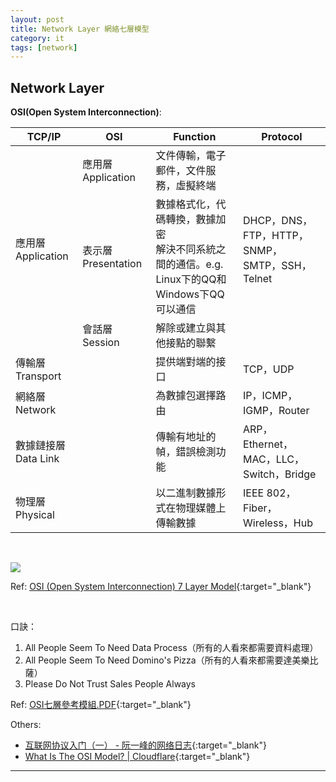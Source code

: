 ```yaml
---
layout: post
title: Network Layer 網絡七層模型
category: it
tags: [network]
---
```


## Network Layer

**OSI(Open System Interconnection)**:

<table>
    <thead>
        <tr>
            <th>TCP/IP</th>
            <th>OSI</th>
            <th>Function</th>
            <th>Protocol</th>
        </tr>
    </thead>
    <tbody>
        <tr>
            <td rowspan="3">應用層 Application</td>
            <td>應用層 Application</td>
            <td>文件傳輸，電子郵件，文件服務，虛擬終端</td>
            <td rowspan="3">DHCP，DNS，FTP，HTTP，SNMP，SMTP，SSH，Telnet</td>
        </tr>
        <tr>
            <td>表示層 Presentation</td>
            <td>數據格式化，代碼轉換，數據加密<br>解決不同系統之間的通信。e.g. Linux下的QQ和Windows下QQ可以通信</td>
        </tr>
        <tr>
            <td>會話層 <br>Session</td>
            <td>解除或建立與其他接點的聯繫</td>
        </tr>
        <tr>
            <td colspan="2">傳輸層 <br>Transport</td>
            <td>提供端對端的接口</td>
            <td>TCP，UDP</td>
        </tr>
        <tr>
            <td colspan="2">網絡層 <br>Network</td>
            <td>為數據包選擇路由</td>
            <td>IP，ICMP，IGMP，Router</td>
        </tr>
        <tr>
            <td colspan="2">數據鏈接層 <br>Data Link</td>
            <td>傳輸有地址的幀，錯誤檢測功能</td>
            <td>ARP，Ethernet，MAC，LLC，Switch，Bridge</td>
        </tr>
        <tr>
            <td colspan="2">物理層 <br>Physical</td>
            <td>以二進制數據形式在物理媒體上傳輸數據</td>
            <td>IEEE 802，Fiber，Wireless，Hub</td>
        </tr>
    </tbody>
</table>

<br>

![](https://hauchenglee.github.io/assets/images/network/osi-7-layer-model.png)

Ref: [OSI (Open System Interconnection) 7 Layer Model](http://www.howtocisco.com/ccna/ccna2.htm){:target="_blank"}

<br>

口訣：
1. All People Seem To Need Data Process（所有的人看來都需要資料處理）
1. All People Seem To Need Domino's Pizza（所有的人看來都需要達美樂比薩）    
1. Please Do Not Trust Sales People Always

Ref: [OSI七層參考模組.PDF](https://bit.ly/2VQpWRt){:target="_blank"}

Others:
- [互联网协议入门（一） - 阮一峰的网络日志](http://www.ruanyifeng.com/blog/2012/05/internet_protocol_suite_part_i.html){:target="_blank"}
- [What Is The OSI Model? \| Cloudflare](https://www.cloudflare.com/learning/ddos/glossary/open-systems-interconnection-model-osi/){:target="_blank"}

---